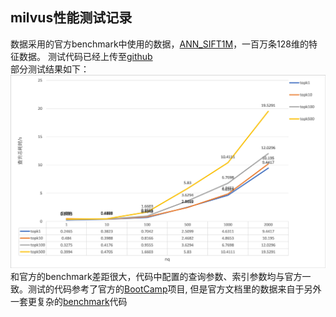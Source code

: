 ## milvus性能测试记录
数据采用的官方benchmark中使用的数据，[ANN_SIFT1M](http://corpus-texmex.irisa.fr/)，一百万条128维的特征数据。
测试代码已经上传至[github]()  
部分测试结果如下：
![效果](figures/ME1659692817790.jpg)
和官方的benchmark差距很大，代码中配置的查询参数、索引参数均与官方一致。测试的代码参考了官方的[BootCamp](https://github.com/milvus-io/bootcamp/tree/master/benchmark_test)项目, 但是官方文档里的数据来自于另外一套更复杂的[benchmark](https://github.com/milvus-io/milvus/tree/master/tests/benchmark)代码